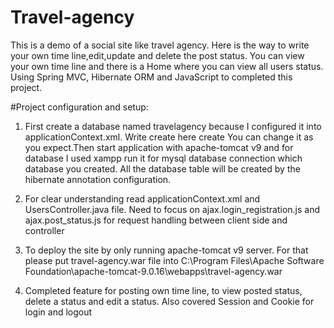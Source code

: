 # Travel-agency
This is a demo of a social site like travel agency. Here is the way to write your own time line,edit,update and delete the post status. You can view your own time line and there is a Home where you can view all users status. Using Spring MVC, Hibernate ORM and JavaScript to completed this project.

#Project configuration and setup:

1) First create a database named travelagency because I configured it into applicationContext.xml. Write create here
<prop key="hibernate.hbm2ddl.auto"> create </prop><!-- create or update database like "create" or "update" -->
You can change it as you expect.Then start application with apache-tomcat v9 and for database I used xampp run it for mysql database connection which database you created. All the database table will be created by the hibernate annotation configuration.

2) For clear understanding read applicationContext.xml and UsersController.java file. Need to focus on ajax.login_registration.js and ajax.post_status.js for request handling between client side and controller

3) To deploy the site by only running  apache-tomcat v9 server. For that please put travel-agency.war file into
C:\Program Files\Apache Software Foundation\apache-tomcat-9.0.16\webapps\travel-agency.war

4) Completed feature for posting own time line, to view posted status, delete a status and edit a status. Also covered Session and Cookie for login and logout 

